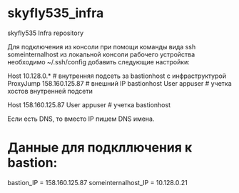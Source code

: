 # skyfly535_infra
skyfly535 Infra repository

Для подключения из консоли при помощи команды вида ssh someinternalhost
из локальной консоли рабочего устройства необходимо ~/.ssh/config добавить следующие настройки:

Host 10.128.0.* # внутренняя подсеть за bastionhost с инфраструктурой
    ProxyJump 158.160.125.87 # внешний IP bastionhost
    User appuser # учетка хостов внутренней подсети

Host 158.160.125.87
    User appuser # учетка bastionhost

 Если есть DNS, то вместо IP пишем DNS имена.

# Данные для подкллючения к bastion: #
bastion_IP = 158.160.125.87
someinternalhost_IP = 10.128.0.21
